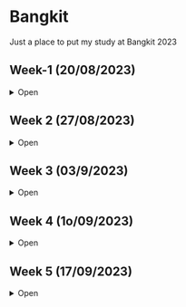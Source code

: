 # Bangkit
Just a place to put my study at Bangkit 2023

## Week-1 (20/08/2023)
<details>
<summary>Open</summary>
## Mengikuti kegiatan-kegiatan:

1.  National Onboarding Program MSIB Angkatan 5
2. Pembukaan Bangkit 2023 Batch 2 dan Technical Briefing Session
3. Life Path: Kickstarting a Journey of Personal Transformation
     - Growth Mindset 
     - Expand Networking (hang out with good friends with good interests) 
     - Manage Long Term Relationships 
     - Manage Skills 
     - Mental Health
4. Participating in the Socialization of the Merdeka Campus Platform for Participants 
     - Fill Logbook 
     - Giving Feedback 
     - Plagiarism
     - Information Center 
     - Ethics

## Mempelajari materi-materi:

1.	Memulai Dasar Pemrograman untuk Menjadi Pengembang Software
    	- Persiapan Belajar
    	- Memahami Kebutuhan Aplikasi
	- Perencanaan Modifikasi Aplikasi
	- Mengerti Konsep Dasar Pemrograman
	- Modifikasi Aplikasi Perangkat Lunak
	- Dokumentasi Pemrograman dan Pengembangan Aplikasi Perangkat Lunak
	- Final Test

2.	Belajar Dasar Git dengan Github
	- Git dan Github
	- Dasar Git
	- Studi Kasus Pengalaman Belajar
	- Git Branches
	- Kolaborasi dengan Tim
	- Studi Kasus Kolaborasi
	- Github sebagai Portofolio
	- Final Test

3.	Pengenalan ke Logika Pemrograman (Progamming Logic 101)
	- Pendahuluan Logika Pemrograman
	- Gerbang Logika
	- Pengenalan Dasar Computational Thinking
	- Studi Kasus dan Final Test
</details>

## Week 2 (27/08/2023)
<details>
<summary>Open</summary>

## Following activities:
1. Attending ILT-SS-01-AH which learn about Fixed Mindset, Growth Mindset, and Giving/Receiving a Proper Feedback.
2. English Pretest. 
3. Weekly Consultant which learn about the rules and introduction with other member of the same group, we also asked a bunch of question to the mentor about the problem we were facing.

## Study Material Completed: Crash Course on Phython
- Introduction to Programming
- Introduction to Python
- Basic Syntax
- Expression and Variables
- Functions
- Condtitionals
- Loops
- While Loops
- For Loops
- Recursion
- Strings, List, and Dictionaries

Completed the first course on coursera "Crash Course on Python" with a grade of 97.50%. I didn’t complete the week 5 of the material because it was optional.
</details>

## Week 3 (03/9/2023)
<details>
<summary>Open</summary>

## Following activities:
- ILT-ML-01-AP Introduction to Python & Git/GitHub.

## Study Material Completed: Crash Course on Phython
- Crash course on Python.
- Using Python to Interact with OS. 
- Intro to Git and GitHub.

## Starting Courses:
- Foundation: Data, Data, Everywhere.
- Ask Questions to Make Data-Driven Decisions.
- Prepare Data for Exploration.
- Process Data from Dirty to Clean.
- Analyze Data to Answer Questions.
- Share Data Through the Art of Visualization.

## Finished Assigment:
- Online Learning #01.
- Growth Mindset and The Power Of Feedback.
  
</details>

## Week 4 (1o/09/2023)
<details>
<summary>Open</summary>

Start Course: Analyze Data to Answer Questions 
Week 1 
- Hands-On Activity: SQL sorting queries 
- Hands-On Activity: Analyze weather data in BigQuery Querys 

Week 2 
- CAST and CONVERT: SQL Server reference documentation 
- MySQL CAST Functions and Operators: MySQL reference documentation
- How to: SQL Type Casting: Blog about type casting that has links to other SQL short guides

Week 3: 
- VLOOKUP resources for Microsoft Excel.
- SQL Join and Database Join.
  
Start Courses: Ask Questions to Make Data-Driven Decision 

Week 1: 
- Learning Log Template: Consider what data means to you. 

Week 2:
- How one retailer’s data strategy powers seamless customer experiences.
- How one of the world’s biggest marketers ripped up its playbook and learned to anticipate intent.
- Dashboard 
- Designing compelling dashboards 
- 6 real-world examples of business intelligence dashboards.
- Requirements Gathering Worksheet 
- Effective questions. 
- Tableau’s Viz Gallery 
- Tableau’s Viz of the Day 
- Filter Actions.
Week 3:
- Google Sheets shortcuts 
- Microsoft Excel shortcuts 
- More about spreadsheet errors and fixes 
- DAC2 Keyboard functions 1 
- DAC2 Keyboard functions 2 
- Scope of Work
  
</details>


## Week 5 (17/09/2023)
<details>
<summary>Open</summary>

## Following activities:
- Student Team Meeting 1
- ILT-EN-01-120 Spoken Correspondence
- ILT-ML-02-BH Data Analytics
- Weekly Consultation 4 

## Study Material Completed: Crash Course on Phython
- Prepare Data for Exploration.
- Process Data from Dirty to Clean.
- Analyze Data to Answer Questions.
- Share Data Through the Art of Visualization.

## Finished Assigment:
- Online Learning #02.
- Time Management Assignment
  
</details>
